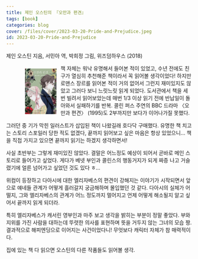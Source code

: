 ```yaml
---
title: 제인 오스틴의 『오만과 편견』
tags: [book]
categories: blog
cover: /files/cover/2023-03-20-Pride-and-Prejudice.jpeg
id: 2023-03-20-Pride-and-Prejudice
---
```

제인 오스틴 지음, 서민아 역, 박희정 그림, 위즈덤하우스 (2018)
<style>
img{
    float: left;
    margin: 0.8em;
}
    </style>

<p align="left">
    <figure>
        <a href="/files/cover/2023-03-20-Pride-and-Prejudice.jpeg" data-lightbox="vis">
  			<img src="/files/cover/2023-03-20-Pride-and-Prejudice.jpeg" width="20%">
        </a>
    </figure>
</p>

책 자체는 워낙 유명해서 들어본 적이 있었고, 수년 전에도 친구가 열심히 추천해준 책이라서 꼭 읽어볼 생각이었다! 하지만 로맨스 장르를 읽어본 적이 거의 없어서 그런지 재미있지도 않았고 그러다 보니 느릿느릿 읽게 되었다. 도서관에서 책을 세 번 빌려서 읽어보았는데 매번 1/3 이상 읽기 전에 반납일이 돌아와서 실패하기를 반복. <!--more--> 콜린 퍼스 주연의 BBC 드라마 〈오만과 편견〉 (1995)도 2부까지만 보다가 이어나가질 못했다.

그러던 중 기가 막힌 일러스트가 삽입된 책이 나왔길래 호다닥 구매했다. 유명한 책 치고는 스토리 스포일러 당한 적도 없겠다, 끝까지 읽어보고 싶은 마음은 항상 있었으니… 책을 직접 가지고 있으면 끝까지 읽기는 하겠지 생각하면서!

사실 초반부는 그렇게 재미있진 않았다. 결말은 어느정도 예상이 되어서 곧바로 메인 스토리로 들어가고 싶었다. 게다가 베넷 부인과 콜린스의 행동거지가 되게 짜증 나고 거슬렸기에 얼른 넘어가고 싶었던 것도 있다 ㅎ…

위컴이 등장하고 다아시에 대한 엘리자베스의 편견이 강해지는 이야기가 시작되면서 앞으로 얘네들 관계가 어떻게 흘러갈지 궁금해하며 몰입했던 것 같다. 다아시의 실체가 어떨지, 그와 엘리자베스의 관계가 어느 정도까지 멀어지고 언제 어떻게 해소될지 알고 싶어서 끝까지 읽게 되더라.

 특히 엘리자베스가 캐서린 영부인과 마주 보고 생각을 밝히는 부분이 정말 좋았다. 부와 지위를 가진 사람을 대하는데 뚜렷한 의사를 표현하며 뜻을 거두지 않는 그녀의 모습 짱. 결과적으로 해피엔딩으로 이어지는 사건이었다니! 무엇보다 캐릭터 자체가 참 매력적이다.

집에 있는 책 다 읽으면 오스틴의 다른 작품들도 읽어볼 생각.